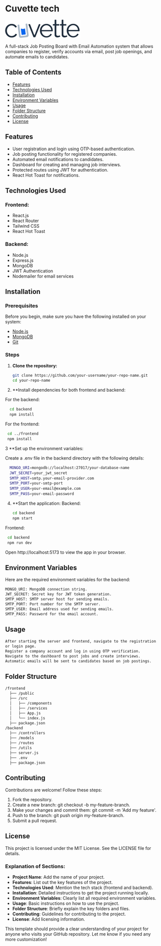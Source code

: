 # Cuvette tech

![Logo](https://github.com/fazil8848/cuvetttech/blob/main/cuvettIcon.svg)

A full-stack Job Posting Board with Email Automation system that allows companies to register, verify accounts via email, post job openings, and automate emails to candidates.

## Table of Contents

- [Features](#features)
- [Technologies Used](#technologies-used)
- [Installation](#installation)
- [Environment Variables](#environment-variables)
- [Usage](#usage)
- [Folder Structure](#folder-structure)
- [Contributing](#contributing)
- [License](#license)

## Features

- User registration and login using OTP-based authentication.
- Job posting functionality for registered companies.
- Automated email notifications to candidates.
- Dashboard for creating and managing job interviews.
- Protected routes using JWT for authentication.
- React Hot Toast for notifications.

## Technologies Used

### Frontend:

- React.js
- React Router
- Tailwind CSS
- React Hot Toast

### Backend:

- Node.js
- Express.js
- MongoDB
- JWT Authentication
- Nodemailer for email services

## Installation

### Prerequisites

Before you begin, make sure you have the following installed on your system:

- [Node.js](https://nodejs.org/)
- [MongoDB](https://www.mongodb.com/)
- [Git](https://git-scm.com/)

### Steps

1. **Clone the repository:**

   ```bash
   git clone https://github.com/your-username/your-repo-name.git
   cd your-repo-name

   ```

2. \*\*Install dependencies for both frontend and backend:

For the backend:

```bash
  cd backend
  npm install
```

For the frontend:

```bash
 cd ../frontend
 npm install
```

3 \*\*Set up the environment variables:

Create a .env file in the backend directory with the following details:

```bash
  MONGO_URI=mongodb://localhost:27017/your-database-name
  JWT_SECRET=your_jwt_secret
  SMTP_HOST=smtp.your-email-provider.com
  SMTP_PORT=your-smtp-port
  SMTP_USER=your-email@example.com
  SMTP_PASS=your-email-password
```

4. \*\*Start the application:
   Backend:
   ```bash
   cd backend
   npm start
   ```

Frontend:

```bash
 cd backend
 npm run dev
```

Open http://localhost:5173 to view the app in your browser.

## Environment Variables

Here are the required environment variables for the backend:

    MONGO_URI: MongoDB connection string.
    JWT_SECRET: Secret key for JWT token generation.
    SMTP_HOST: SMTP server host for sending emails.
    SMTP_PORT: Port number for the SMTP server.
    SMTP_USER: Email address used for sending emails.
    SMTP_PASS: Password for the email account.

## Usage

    After starting the server and frontend, navigate to the registration or login page.
    Register a company account and log in using OTP verification.
    Navigate to the dashboard to post jobs and create interviews.
    Automatic emails will be sent to candidates based on job postings.

## Folder Structure

    /frontend
      ├── /public
      ├── /src
      │   ├── /components
      │   ├── /services
      │   ├── App.js
      │   └── index.js
      ├── package.json
    /backend
      ├── /controllers
      ├── /models
      ├── /routes
      ├── /utils
      ├── server.js
      ├── .env
      ├── package.json

## Contributing

Contributions are welcome! Follow these steps:

1.  Fork the repository.
2.  Create a new branch: git checkout -b my-feature-branch.
3.  Make your changes and commit them: git commit -m 'Add my feature'.
4.  Push to the branch: git push origin my-feature-branch.
5.  Submit a pull request.

## License

This project is licensed under the MIT License. See the LICENSE file for details.

### Explanation of Sections:

- **Project Name**: Add the name of your project.
- **Features**: List out the key features of the project.
- **Technologies Used**: Mention the tech stack (frontend and backend).
- **Installation**: Detailed instructions to get the project running locally.
- **Environment Variables**: Clearly list all required environment variables.
- **Usage**: Basic instructions on how to use the project.
- **Folder Structure**: Briefly explain the key folders and files.
- **Contributing**: Guidelines for contributing to the project.
- **License**: Add licensing information.

This template should provide a clear understanding of your project for anyone who visits your GitHub repository. Let me know if you need any more customization!
